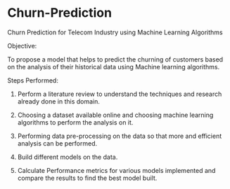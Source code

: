 # Churn-Prediction
Churn Prediction for Telecom Industry using Machine Learning Algorithms

Objective:

To propose a model that helps to predict the churning of customers based on the analysis of their historical data using Machine learning algorithms. 

Steps Performed:

1. Perform a literature review to understand the techniques and research already done in this domain.

2. Choosing a dataset available online and choosing machine learning algorithms to perform the analysis on it.

3. Performing data pre-processing on the data so that more and efficient analysis can be performed.

4. Build different models on the data.

5. Calculate Performance metrics for various models implemented and compare the results to find the best model built.


